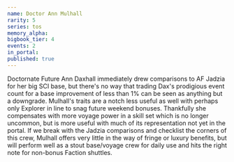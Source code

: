 ```yaml
---
name: Doctor Ann Mulhall
rarity: 5
series: tos
memory_alpha:
bigbook_tier: 4
events: 2
in_portal:
published: true
---
```


Doctornate Future Ann Daxhall immediately drew comparisons to AF Jadzia for her big SCI base, but there's no way that trading Dax's prodigious event count for a base improvement of less than 1% can be seen as anything but a downgrade. Mulhall's traits are a notch less useful as well with perhaps only Explorer in line to snag future weekend bonuses. Thankfully she compensates with more voyage power in a skill set which is no longer uncommon, but is more useful with much of its representation not yet in the portal. If we break with the Jadzia comparisons and checklist the corners of this crew, Mulhall offers very little in the way of fringe or luxury benefits, but will perform well as a stout base/voyage crew for daily use and hits the right note for non-bonus Faction shuttles.

